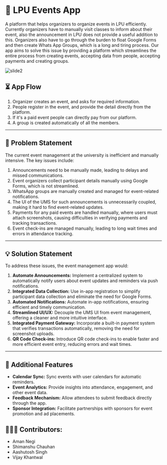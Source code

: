 # 🎉 LPU Events App

A platform that helps organizers to organize events in LPU efficiently. Currently organizers have to manually visit classes to inform about their event, also the announcement in LPU does not provide a useful addition to this. Organizers also have to go through the burden to float Google Forms and then create Whats App Groups, which is a long and tiring process. Our app aims to solve this issue by providing a platform which streamlines the entire process from creating events, accepting data from people, accepting payments and creating groups. 

![slide2](https://github.com/user-attachments/assets/165abc98-8cc2-48c2-9f9f-43ea92d75c2e)


## ⏳ App Flow 

1. Organizer creates an event, and asks for required information.
2. People register in the event, and provide the detail directly from the platform.
3. If it's a paid event people can directly pay from our platform.
4. A group is created automatically of all the members.

---

## 🚨 Problem Statement

The current event management at the university is inefficient and manually intensive. The key issues include:

1. Announcements need to be manually made, leading to delays and missed communications.
2. Event organizers collect participant details manually using Google Forms, which is not streamlined.
3. WhatsApp groups are manually created and managed for event-related notifications.
4. The UI of the UMS for such announcements is unnecessarily coupled, making it hard to find event-related updates.
5. Payments for any paid events are handled manually, where users must attach screenshots, causing difficulties in verifying payments and tracking transactions.
6. Event check-ins are managed manually, leading to long wait times and errors in attendance tracking.

---

## 💡 Solution Statement

To address these issues, the event management app would:

1. **Automate Announcements:** Implement a centralized system to automatically notify users about event updates and reminders via push notifications.
2. **Integrated Data Collection:** Use in-app registration to simplify participant data collection and eliminate the need for Google Forms.
3. **Automated Notifications:** Automate in-app notifications, ensuring efficient and timely communication.
4. **Streamlined UI/UX:** Decouple the UMS UI from event management, offering a cleaner and more intuitive interface.
5. **Integrated Payment Gateway:** Incorporate a built-in payment system that verifies transactions automatically, removing the need for screenshot uploads.
6. **QR Code Check-ins:** Introduce QR code check-ins to enable faster and more efficient event entry, reducing errors and wait times.

---

## 📅 Additional Features

- **Calendar Sync:** Sync events with user calendars for automatic reminders.
- **Event Analytics:** Provide insights into attendance, engagement, and other event data.
- **Feedback Mechanism:** Allow attendees to submit feedback directly through the app.
- **Sponsor Integration:** Facilitate partnerships with sponsors for event promotion and ad placements.


## 🧑‍🤝‍🧑 Contributors:

- Aman Negi
- Shimanshu Chauhan
- Aashutosh Singh
- Vijay Khantwal
